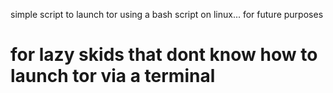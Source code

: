simple script to launch tor using a bash script on linux... for future purposes
# for lazy skids that dont know how to launch tor via a terminal
